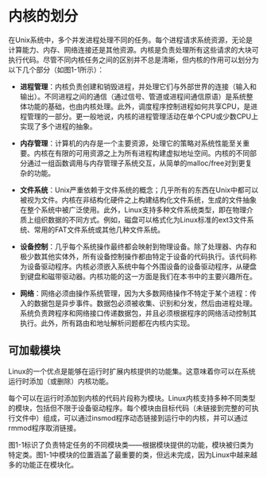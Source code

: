 # 内核的划分

在Unix系统中，多个并发进程处理不同的任务。每个进程请求系统资源，无论是计算能力、内存、网络连接还是其他资源。内核是负责处理所有这些请求的大块可执行代码。尽管不同内核任务之间的区别并不总是清晰，但内核的作用可以划分为以下几个部分（如图1-1所示）：

- **进程管理**：内核负责创建和销毁进程，并处理它们与外部世界的连接（输入和输出）。不同进程之间的通信（通过信号、管道或进程间通信原语）是系统整体功能的基础，也由内核处理。此外，调度程序控制进程如何共享CPU，是进程管理的一部分。更一般地说，内核的进程管理活动在单个CPU或少数CPU上实现了多个进程的抽象。

- **内存管理**：计算机的内存是一个主要资源，处理它的策略对系统性能至关重要。内核在有限的可用资源之上为所有进程构建虚拟地址空间。内核的不同部分通过一组函数调用与内存管理子系统交互，从简单的malloc/free对到更复杂的功能。

- **文件系统**：Unix严重依赖于文件系统的概念；几乎所有的东西在Unix中都可以被视为文件。内核在非结构化硬件之上构建结构化文件系统，生成的文件抽象在整个系统中被广泛使用。此外，Linux支持多种文件系统类型，即在物理介质上组织数据的不同方式。例如，磁盘可以格式化为Linux标准的ext3文件系统、常用的FAT文件系统或其他几种文件系统。

- **设备控制**：几乎每个系统操作最终都会映射到物理设备。除了处理器、内存和极少数其他实体外，所有设备控制操作都由特定于设备的代码执行。该代码称为设备驱动程序。内核必须嵌入系统中每个外围设备的设备驱动程序，从硬盘到键盘和磁带驱动器。内核功能的这一方面是我们在本书中的主要兴趣所在。

- **网络**：网络必须由操作系统管理，因为大多数网络操作不特定于某个进程：传入的数据包是异步事件。数据包必须被收集、识别和分发，然后由进程处理。系统负责跨程序和网络接口传递数据包，并且必须根据程序的网络活动控制其执行。此外，所有路由和地址解析问题都在内核内实现。

## 可加载模块

Linux的一个优点是能够在运行时扩展内核提供的功能集。这意味着你可以在系统运行时添加（或删除）内核功能。

每个可以在运行时添加到内核的代码片段称为模块。Linux内核支持多种不同类型的模块，包括但不限于设备驱动程序。每个模块由目标代码（未链接到完整的可执行文件中）组成，可以通过insmod程序动态链接到运行中的内核，并可以通过rmmod程序取消链接。

图1-1标识了负责特定任务的不同模块类——根据模块提供的功能，模块被归类为特定类。图1-1中模块的位置涵盖了最重要的类，但远未完成，因为Linux中越来越多的功能正在模块化。
